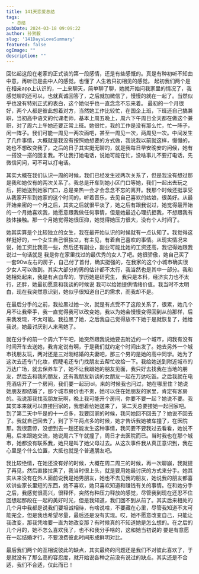 ```yaml
---
title: 141天恋爱总结
tags:
  - 总结
pubDate: 2024-03-18 09:09:22
author: 孙贺毅
slug: '141DaysLoveSummary'
featured: false
ogImage: ""
description: ""
---
```


回忆起这段在老家的正式谈的第一段感情，还是有些感慨的。真是有种初听不知曲中意，再听已是曲中人的感觉。也懂了 人生若只初相见的感觉。
起初我们两个是在相亲app上认识的，一上来聊天，简单聊了聊，她就开始问我家里的情况了，我感觉聊的还可以，也就真诚回答了，之后就加微信了，慢慢的就在一起了。当然似乎也没有特别正式的表白，这个她似乎也一直念念不忘来着。
最初的一个月很好，两个人都是彼此想着对方，当然她工作比较忙，在国企上班，下班还自己搞兼职，当初高中语文的代课老师，基本上周五晚上，周六下午周日全天都在做这个兼职，对了周六上午她还要正常上班。她很忙，我的工作是没有那么忙，忙一阵子，闲一阵子。我们可能一周见一两次面吧，甚至一周见一次，两周见一次。中间发生了几件事情，大概就是我没有按照她想要的方式做，我说我以前就这样，慢慢的，她也不想改变我了，之后的日子其实挺无聊的，就是我每日早安晚安的问候，她有一搭没一搭的回复我。不让我打她电话，说她可能在忙，没啥事儿不要打电话，先微信问问，可不可以打电话。

其实大概在我们认识一周的时候，我们已经发生过两次关系了，但是我没有想过那是我和她仅有的两次关系了。我总是开车到她小区门口等她，我们一起出去玩之后，把她送到她家门口，总是亲热一会才会念念不忘的离开。我那个时候还挺享受从我家开车到她家的这个时间的，听着音乐，去见自己喜欢的姑娘，很美好。从最开始亲密的一个月之后，其实之后就很平淡了，她之后有跟我说过，她觉得最开始的一个月她喜欢我，她愿意跟我做任何事情，但是她最近心理抗拒我，不想跟我有肢体接触。那一个月她觉得她很压抑，她觉得她压力很大，没有个人时间了。

她其实算是个比较独立的女生，我在最开始认识的时候就有一点认知了。我觉得这样挺好的，一个女生自己很独立，有主见，有着自己喜欢的事情。从现实情况来说，她工资比我高一些，然后还有副业，副业可能比她的工资还高，我记得她跟我说过一句话就是 我是你在家里找过的最优秀的女人了吧。她很骄傲，她自己买了一套90w左右的房子，自己付了首付，确实挺强的，在我家的这个小城市确实很少女人可以做到。其实大部分的男的估计都不太行，我当然也是其中一部分。我和她相处起来，我是有点自卑的，学历她是研究生， 我只是本科，经济实力也不太行，还胖，她最初愿意和我谈的时候说 我可以给她提供情绪价值。我当时不太明白，现在我突然意识到，她似乎很知道自己的需求，而我却不是。

在最后分手的之前，我拉黑过她一次，就是有点受不了这段关系了，很累，她几个月不让我牵手，我一直觉得我可以改变她，我以为她会慢慢变得回到从前那样，后来我发现，不太可能。我拉黑了她，之后我自己觉得放不下她于是就恢复了，她给我说，她最讨厌别人来黑她了。

就在分手的前一个周六下午吧，她突然跟我说她要去附近的一个城市，问我有没有时间开车去送她，我肯定说有啊，于是我们就约定个时间出发了。她去另外一个城市找朋友玩，两对还是三对刚结婚的夫妻吧，那三个男的是她的高中同学。她为了这次去还专门化妆，假睫毛还专门找朋友去帮忙收拾一下。我给她送到附近城市的万达广场，就去保养车了，她不让我跟她的朋友见面，我只好去找我在当地的朋友，然后去和我的朋友，还有我朋友新谈的女朋友一起在万达吃饭。之后我就在电竞酒店开了一个房间，我们要一起玩lol。来的时候我也问过，她在哪里住？她说她朋友都结婚了，那个城市房价也不贵，她可以住在她朋友的家里，肯定有客房的。我说那我找我朋友玩啊，晚上我可能开个房间，你要不要一起？她说不要。我其实本来就可以直接回家的，我想着给她送来了， 第二天总要接她一起回家吧。到了第二天中午是的十一点多，我要回家的时候，我问她回不回去了？她说不回去了。我就自己回去了，到了下午两点多的时候，她才告诉我她被车撞了，在医院那。我很震惊，没想到去一趟还能发生这种事情，我问要不要我过去看看，她说不用。后来跟她交流，她说周六下午就撞了，周日才去医院而已。当时我也在那个城市，她都没有联系我，她只是叫了她父母过去。从这次事件我从真正意识到，我在心里是个什么位置，大抵也就是个普通朋友吧。

我比较绝情，在她还没有好的时候，大概在周二周三的时候，再一次聊崩，我就提了再见，然后直接拉黑了，我当时很上头，就是要用她最讨厌的方式来分手。她其实从来没有在外人面前说我是她男朋友，她也不去见我的朋友，她说我的朋友都喜欢讲些家长里短的东西，她不喜欢，她只喜欢知道和赚钱有关的事情。在和她分手之后，我感觉很高兴，很释怀，突然有种压力释放的感觉，尽管我到现在还忍不住回想起那段在一起的美好时光，但是我知道，我们回不到从前了。其实后来相处的几个月中我都是说我们要坦诚相待，有啥说啥，不要藏在心里，尽管我知道不太可能完全，但是我也希望尽量，最后还是没有实现。哎，她不愿意改变自己，只能让我改变，那我凭啥要一直为她改变那？有时候真的不知道她是怎么想的。在之后的几个月的，她不怎么喜欢我了，也不和我分手啥的，这和她当初说的 要是有意愿在一起结婚才行，不要浪费彼此时间形成鲜明对比。

最后我们两个的互相说彼此的缺点，其实最终的问题还是我们不对彼此喜欢了，于是就没有了那么高的容忍度，就开始说各种之前没有说过的缺点。其实还是不合适，我们不合适，仅此而已！
